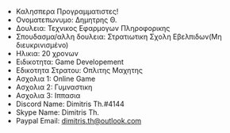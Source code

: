 - Καλησπερα Προγραμματιστες!
- Ονοματεπωνυμο: Δημητρης Θ.
- Δουλεια: Τεχνικος Εφαρμογων Πληροφορικης
- Σπουδασμα/αλλη δουλεια: Στρατιωτικη Σχολη Εβελπιδων(Μη διευκρινισμένο)
- Ηλικια: 20 χρονων
- Ειδικοτητα: Game Developement
- Εδικοτητα Στρατου: Οπλιτης Μαχητης
- Ασχολια 1: Online Game
- Ασχολια 2: Γυμναστικη
- Ασχολια 3: Ιππασια
- Discord Name: Dimitris Th.#4144
- Skype Name: Dimitris Th.
- Paypal Email: dimitris.th@outlook.com

<!---
Dimitris Th.#4144 is a ✨ special ✨ repository because its `README.md` (this file) appears on your GitHub profile.
You can click the Preview link to take a look at your changes.
--->

